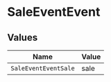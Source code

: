 # SaleEventEvent


## Values

| Name                 | Value                |
| -------------------- | -------------------- |
| `SaleEventEventSale` | sale                 |